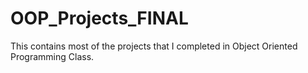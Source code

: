 # OOP_Projects_FINAL
This contains most of the projects that I completed in Object Oriented Programming Class.
